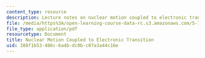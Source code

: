 ```yaml
---
content_type: resource
description: Lecture notes on nuclear motion coupled to electronic transition.
file: /media/https%3A/open-learning-course-data-rc.s3.amazonaws.com/5-74-introductory-quantum-mechanics-ii-spring-2009/388f1b53486c6a4bdc0bc07a3a44c16e_MIT5_74s09_lec08.pdf
file_type: application/pdf
resourcetype: Document
title: Nuclear Motion Coupled to Electronic Transition
uid: 388f1b53-486c-6a4b-dc0b-c07a3a44c16e
---
```

